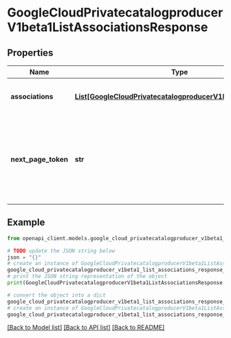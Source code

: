 # GoogleCloudPrivatecatalogproducerV1beta1ListAssociationsResponse


## Properties

Name | Type | Description | Notes
------------ | ------------- | ------------- | -------------
**associations** | [**List[GoogleCloudPrivatecatalogproducerV1beta1Association]**](GoogleCloudPrivatecatalogproducerV1beta1Association.md) | The returned &#x60;Association&#x60; resources from the list call. | [optional] 
**next_page_token** | **str** | A pagination token returned from a previous call to &#x60;ListAssociations&#x60; that indicates where the listing should continue from. This field is optional. | [optional] 

## Example

```python
from openapi_client.models.google_cloud_privatecatalogproducer_v1beta1_list_associations_response import GoogleCloudPrivatecatalogproducerV1beta1ListAssociationsResponse

# TODO update the JSON string below
json = "{}"
# create an instance of GoogleCloudPrivatecatalogproducerV1beta1ListAssociationsResponse from a JSON string
google_cloud_privatecatalogproducer_v1beta1_list_associations_response_instance = GoogleCloudPrivatecatalogproducerV1beta1ListAssociationsResponse.from_json(json)
# print the JSON string representation of the object
print(GoogleCloudPrivatecatalogproducerV1beta1ListAssociationsResponse.to_json())

# convert the object into a dict
google_cloud_privatecatalogproducer_v1beta1_list_associations_response_dict = google_cloud_privatecatalogproducer_v1beta1_list_associations_response_instance.to_dict()
# create an instance of GoogleCloudPrivatecatalogproducerV1beta1ListAssociationsResponse from a dict
google_cloud_privatecatalogproducer_v1beta1_list_associations_response_from_dict = GoogleCloudPrivatecatalogproducerV1beta1ListAssociationsResponse.from_dict(google_cloud_privatecatalogproducer_v1beta1_list_associations_response_dict)
```
[[Back to Model list]](../README.md#documentation-for-models) [[Back to API list]](../README.md#documentation-for-api-endpoints) [[Back to README]](../README.md)


